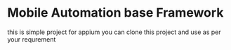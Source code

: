 # Mobile Automation base Framework 
this is simple project for appium you can clone this project and use as per your requrement 



